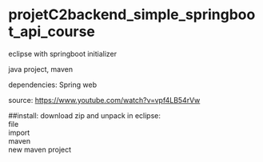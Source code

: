 # projetC2backend_simple_springboot_api_course

eclipse with springboot initializer

java project, maven

dependencies: Spring web

source: https://www.youtube.com/watch?v=vpf4LB54rVw

##install:
download zip and unpack
in eclipse:  
file  
import  
maven  
new maven project  



